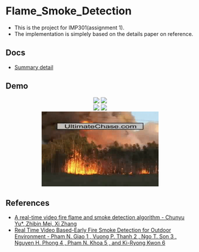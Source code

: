 # Flame_Smoke_Detection

- This is the project for IMP301(assignment 1).
- The implementation is simplely based on the details paper on reference.

## Docs

- [Summary detail](docs/summary.pdf)

## Demo

<div align="center">
 <img height="200em" src="gif_and_image/barbeq_result.gif">
 <img height="200em" src="gif_and_image/controlled1_result.gif"/>
</div>
<div align="center">
 <img height="200em" src="gif_and_image/fire1_result.gif">
 <img height="200em" src="gif_and_image/controlled2_result.gif"/>
</div>
<div align="center">
 <img height="200em" src="gif_and_image/forest1_result.gif">
</div>

## References

- [A real-time video fire flame and smoke detection algorithm - Chunyu Yu*, Zhibin Mei, Xi Zhang](https://www.sciencedirect.com/science/article/pii/S1877705813013222)
- [Real Time Video Based-Early Fire Smoke Detection for Outdoor Environment - Pham N. Giao 1 , Vuong P. Thanh 2 , Ngo T. Son 3 , Nguyen H. Phong 4 , Pham N. Khoa 5 , and Ki-Ryong
Kwon 6](https://www.fpt-software.com/wp-content/uploads/sites/2/2018/03/Real-Time-Video-Based-Early-Fire-Smoke-Detection-for-Outdoor-Environment.pdf)
